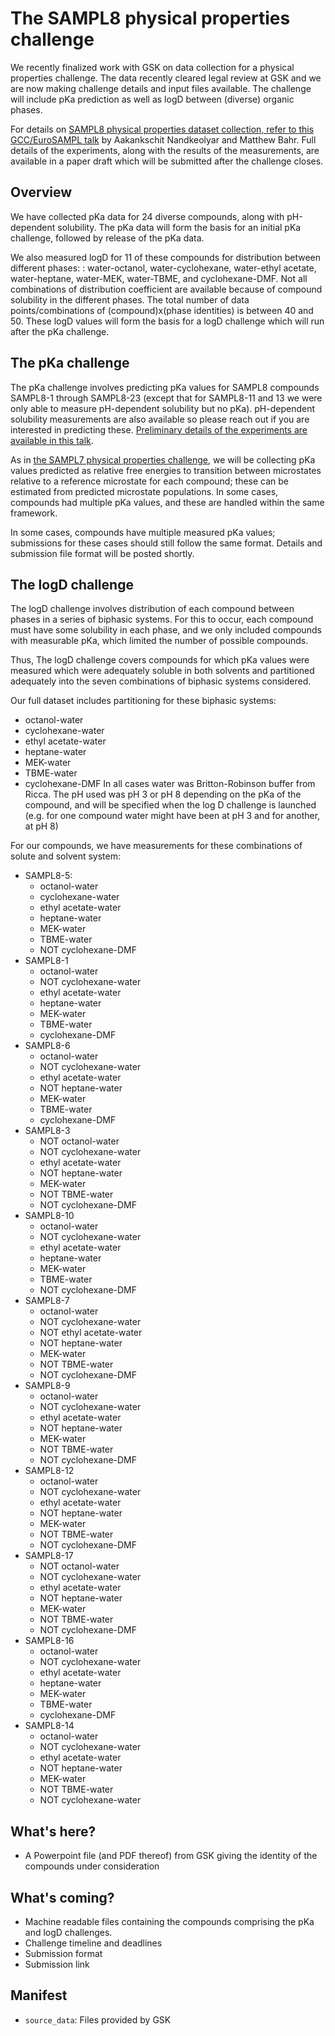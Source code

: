 # The SAMPL8 physical properties challenge

We recently finalized work with GSK on data collection for a physical properties challenge. The data recently cleared legal review at GSK and we are now making challenge details and input files available. The challenge will include pKa prediction as well as logD between (diverse) organic phases.

For details on [SAMPL8 physical properties dataset collection, refer to this GCC/EuroSAMPL talk](https://dx.doi.org/10.5281/zenodo.4245127]) by Aakankschit Nandkeolyar and Matthew Bahr. Full details of the experiments, along with the results of the measurements, are available in a paper draft which will be submitted after the challenge closes.

## Overview

We have collected pKa data for 24 diverse compounds, along with pH-dependent solubility. The pKa data will form the basis for an initial pKa challenge, followed by release of the pKa data.

We also measured logD for 11 of these compounds for distribution between different phases: : water-octanol, water-cyclohexane, water-ethyl acetate, water-heptane, water-MEK, water-TBME, and cyclohexane-DMF. Not all combinations of distribution coefficient are available because of compound solubility in the different phases. The total number of data points/combinations of (compound)x(phase identities) is between 40 and 50. These logD values will form the basis for a logD challenge which will run after the pKa challenge.  


## The pKa challenge

The pKa challenge involves predicting pKa values for SAMPL8 compounds SAMPL8-1 through SAMPL8-23 (except that for SAMPL8-11 and 13 we were only able to measure pH-dependent solubility but no pKa). pH-dependent solubility measurements are also available so please reach out if you are interested in predicting these. [Preliminary details of the experiments are available in this talk](https://zenodo.org/record/4245127).

As in [the SAMPL7 physical properties challenge](https://github.com/samplchallenges/SAMPL7/tree/master/physical_property/pKa), we will be collecting pKa values predicted as relative free energies to transition between microstates relative to a reference microstate for each compound; these can be estimated from predicted microstate populations. In some cases, compounds had multiple pKa values, and these are handled within the same framework.

In some cases, compounds have multiple measured pKa values; submissions for these cases should still follow the same format. Details and submission file format will be posted shortly.

## The logD challenge

The logD challenge involves distribution of each compound between phases in a series of biphasic systems. For this to occur, each compound must have some solubility in each phase, and we only included compounds with measurable pKa, which limited the number of possible compounds.

Thus, The logD challenge covers compounds for which pKa values were measured which were adequately soluble in both solvents and partitioned adequately into the seven combinations of biphasic systems considered.

Our full dataset includes partitioning for these biphasic systems:
- octanol-water
- cyclohexane-water
- ethyl acetate-water
- heptane-water
- MEK-water
- TBME-water
- cyclohexane-DMF
In all cases water was Britton-Robinson buffer from Ricca. The pH used was pH 3 or pH 8 depending on the pKa of the compound, and will be specified when the log D challenge is launched (e.g. for one compound water might have been at pH 3 and for another, at pH 8)

For our compounds, we have measurements for these combinations of solute and solvent system:
- SAMPL8-5:
  - octanol-water
  - cyclohexane-water
  - ethyl acetate-water
  - heptane-water
  - MEK-water
  - TBME-water
  - NOT cyclohexane-DMF
- SAMPL8-1
  - octanol-water
  - NOT cyclohexane-water
  - ethyl acetate-water
  - heptane-water
  - MEK-water
  - TBME-water
  - cyclohexane-DMF
- SAMPL8-6
  - octanol-water
  - NOT cyclohexane-water
  - ethyl acetate-water
  - NOT heptane-water
  - MEK-water
  - TBME-water
  - cyclohexane-DMF
- SAMPL8-3
    - NOT octanol-water
    - NOT cyclohexane-water
    - ethyl acetate-water
    - NOT heptane-water
    - MEK-water
    - NOT TBME-water
    - NOT cyclohexane-DMF
- SAMPL8-10
  - octanol-water
  - NOT cyclohexane-water
  - ethyl acetate-water
  - heptane-water
  - MEK-water
  - TBME-water
  - NOT cyclohexane-DMF
- SAMPL8-7
    - octanol-water
    - NOT cyclohexane-water
    - NOT ethyl acetate-water
    - NOT heptane-water
    - MEK-water
    - NOT TBME-water
    - NOT cyclohexane-DMF
- SAMPL8-9
  - octanol-water
  - NOT cyclohexane-water
  - ethyl acetate-water
  - NOT heptane-water
  - MEK-water
  - NOT TBME-water
  - NOT cyclohexane-DMF
- SAMPL8-12
    - octanol-water
    - NOT cyclohexane-water
    - ethyl acetate-water
    - NOT heptane-water
    - MEK-water
    - NOT TBME-water
    - NOT cyclohexane-DMF
- SAMPL8-17
    - NOT octanol-water
    - NOT cyclohexane-water
    - ethyl acetate-water
    - NOT heptane-water
    - MEK-water
    - NOT TBME-water
    - NOT cyclohexane-DMF
- SAMPL8-16
  - octanol-water
  - NOT cyclohexane-water
  - ethyl acetate-water
  - heptane-water
  - MEK-water
  - TBME-water
  - cyclohexane-DMF
- SAMPL8-14
  - octanol-water
  - NOT cyclohexane-water
  - ethyl acetate-water
  - NOT heptane-water
  - MEK-water
  - NOT TBME-water
  - NOT cyclohexane-water

## What's here?
- A Powerpoint file (and PDF thereof) from GSK giving the identity of the compounds under consideration

## What's coming?
- Machine readable files containing the compounds comprising the pKa and logD challenges.
- Challenge timeline and deadlines
- Submission format
- Submission link

## Manifest
- `source_data`: Files provided by GSK
